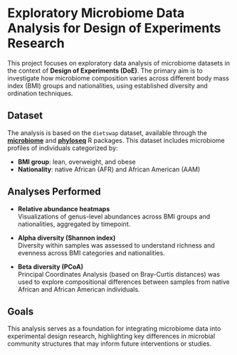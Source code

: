 # Exploratory Microbiome Data Analysis for Design of Experiments Research

This project focuses on exploratory data analysis of microbiome datasets in the context of **Design of Experiments (DoE)**. The primary aim is to investigate how microbiome composition varies across different body mass index (BMI) groups and nationalities, using established diversity and ordination techniques.

## Dataset

The analysis is based on the `dietswap` dataset, available through the [**microbiome**](https://microbiome.github.io) and [**phyloseq**](https://joey711.github.io/phyloseq/) R packages. This dataset includes microbiome profiles of individuals categorized by:
- **BMI group**: lean, overweight, and obese
- **Nationality**: native African (AFR) and African American (AAM)

## Analyses Performed

- **Relative abundance heatmaps**  
  Visualizations of genus-level abundances across BMI groups and nationalities, aggregated by timepoint.
  
- **Alpha diversity (Shannon index)**  
  Diversity within samples was assessed to understand richness and evenness across BMI categories and nationalities.

- **Beta diversity (PCoA)**  
  Principal Coordinates Analysis (based on Bray-Curtis distances) was used to explore compositional differences between samples from native African and African American individuals.

## Goals

This analysis serves as a foundation for integrating microbiome data into experimental design research, highlighting key differences in microbial community structures that may inform future interventions or studies.
